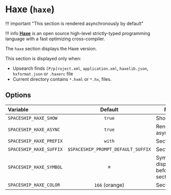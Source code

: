 # Haxe (`haxe`)

!!! important "This section is rendered asynchronously by default"

!!! info
[**Haxe**](https://haxe.org) is an open source high-level strictly-typed programming language with a fast optimizing cross-compiler.

The `haxe` section displays the Haxe version.

This section is displayed only when:

- Upsearch finds `[P/p]roject.xml`, `application.xml`, `haxelib.json`, `hxformat.json` or `.haxerc` file
- Current directory contains `*.hxml` or `*.hx`, files.

## Options

| Variable                |              Default               | Meaning                             |
| :---------------------- | :--------------------------------: | ----------------------------------- |
| `SPACESHIP_HAXE_SHOW`   |               `true`               | Show section                        |
| `SPACESHIP_HAXE_ASYNC`  |               `true`               | Render section asynchronously       |
| `SPACESHIP_HAXE_PREFIX` |               `with`               | Section's prefix                    |
| `SPACESHIP_HAXE_SUFFIX` | `$SPACESHIP_PROMPT_DEFAULT_SUFFIX` | Section's suffix                    |
| `SPACESHIP_HAXE_SYMBOL` |                `⌘`                 | Symbol displayed before the section |
| `SPACESHIP_HAXE_COLOR`  |           `166` (orange)           | Section's color                     |
